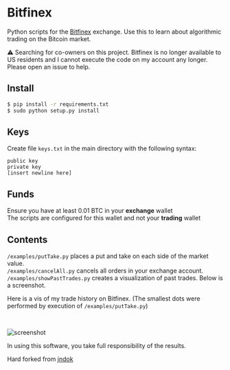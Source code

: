 # Bitfinex

Python scripts for the [Bitfinex](https://www.Bitfinex.com/) exchange.
Use this to learn about algorithmic trading on the Bitcoin market.<br>

⚠️  Searching for co-owners on this project. Bitfinex is no longer available to US residents and I cannot execute the code on my account any longer. Please open an issue to help.   


## Install

```sh
$ pip install -r requirements.txt
$ sudo python setup.py install
```

## Keys

Create file ```keys.txt``` in the main directory with the following syntax:

    public key
    private key
    [insert newline here]

## Funds

Ensure you have at least 0.01 BTC in your <b>exchange</b> wallet <br>
The scripts are configured for this wallet and not your <b>trading</b> wallet

## Contents

```/examples/putTake.py``` places a put and take on each side of the market value.<br>
```/examples/cancelAll.py``` cancels all orders in your exchange account.<br>
```/examples/showPastTrades.py``` creates a visualization of past trades. Below is a screenshot. <br>

Here is a vis of my trade history on Bitfinex. 
(The smallest dots were performed by execution of ```/examples/putTake.py```)

<br>

![screenshot](http://i.imgur.com/8PBxnvZ.png)

In using this software, you take full responsibility of the results.

Hard forked from [jndok](http://jndok.net/bitfinexapi.html)
